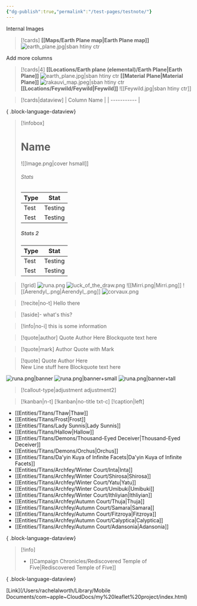 ```yaml
---
{"dg-publish":true,"permalink":"/test-pages/testnote/"}
---
```


Internal Images
> [!cards]
> **[[Maps/Earth Plane map\|Earth Plane map]]**
>  ![earth_plane.jpg|sban htiny ctr](/img/user/Images/Maps/earth_plane.jpg)

Add more columns
> [!cards|4]
> **[[Locations/Earth plane (elemental)/Earth Plane\|Earth Plane]]**
> ![earth_plane.jpg|sban htiny ctr](/img/user/Images/Maps/earth_plane.jpg)
> **[[Material Plane\|Material Plane]]**
> ![rakauvi_map.jpeg|sban htiny ctr](/img/user/Images/Maps/rakauvi_map.jpeg)
> **[[Locations/Feywild/Feywild\|Feywild]]**
> ![[Feywild.jpg\|sban htiny ctr]]

> [!cards|dataview]
>  | Column Name |
> | ----------- |
> 
{ .block-language-dataview}


> [!infobox]
> # Name
> ![[Image.png\|cover hsmall]]
> ###### Stats
> | Type |  Stat |
> | ---- | ---- |
> | Test | Testing |
> | Test | Testing |
> 
> ##### Stats 2
> | Type | Stat |
> | ---- | ---- |
> | Test | Testing |
> | Test | Testing |


> [!grid]
> ![runa.png](/img/user/Images/Creatures/runa.png)
> ![luck_of_the_draw.png](/img/user/Images/Creatures/luck_of_the_draw.png)
> ![[Mirri.png\|Mirri.png]]
> ![[Aerendyl_.png\|Aerendyl_.png]]
> ![corvaux.png](/img/user/Images/Creatures/corvaux.png)

> [!recite|no-t]
> Hello there

> [!aside]-
> what's this?

> [!info|no-i]
> this is some information

> [!quote|author] Quote Author Here
> Blockquote text here

> [!quote|mark] Author
> Quote with Mark

> [!quote] Quote Author Here <br>New Line stuff here
> Blockquote text here


![runa.png|banner](/img/user/Images/Creatures/runa.png)
![runa.png|banner+small](/img/user/Images/Creatures/runa.png)
![runa.png|banner+tall](/img/user/Images/Creatures/runa.png)

> [!callout-type|adjustment adjustment2]

> [!kanban|n-t]
> [!kanban|no-title txt-c]
> [!caption|left]

- [[Entities/Titans/Thaw\|Thaw]]
- [[Entities/Titans/Frost\|Frost]]
- [[Entities/Titans/Lady Sunnis\|Lady Sunnis]]
- [[Entities/Titans/Hallow\|Hallow]]
- [[Entities/Titans/Demons/Thousand-Eyed Deceiver\|Thousand-Eyed Deceiver]]
- [[Entities/Titans/Demons/Orchus\|Orchus]]
- [[Entities/Titans/Da'yin Kuya of Infinite Facets\|Da'yin Kuya of Infinite Facets]]
- [[Entities/Titans/Archfey/Winter Court/Inta\|Inta]]
- [[Entities/Titans/Archfey/Winter Court/Shirosa\|Shirosa]]
- [[Entities/Titans/Archfey/Winter Court/Yatu\|Yatu]]
- [[Entities/Titans/Archfey/Winter Court/Umibuki\|Umibuki]]
- [[Entities/Titans/Archfey/Winter Court/Ithliyian\|Ithliyian]]
- [[Entities/Titans/Archfey/Autumn Court/Thuja\|Thuja]]
- [[Entities/Titans/Archfey/Autumn Court/Samara\|Samara]]
- [[Entities/Titans/Archfey/Autumn Court/Fitzroya\|Fitzroya]]
- [[Entities/Titans/Archfey/Autumn Court/Calyptica\|Calyptica]]
- [[Entities/Titans/Archfey/Autumn Court/Adansonia\|Adansonia]]

{ .block-language-dataview}


> [!info]
>  - [[Campaign Chronicles/Rediscovered Temple of Five\|Rediscovered Temple of Five]]
> 
{ .block-language-dataview}

[Link](/Users/rachelalworth/Library/Mobile Documents/com~apple~CloudDocs/my%20leaflet%20project/index.html)
